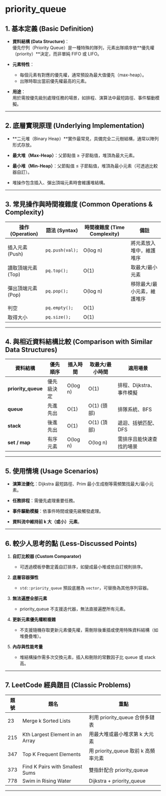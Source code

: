 # priority_queue

## 1. 基本定義 (Basic Definition)
- **資料結構 (Data Structure)**：  
  優先佇列（Priority Queue）是一種特殊的隊列，元素出隊順序依**優先權（priority）**決定，而非單純 FIFO 或 LIFO。  

- **元素特性**：  
  - 每個元素有對應的優先權，通常預設為最大值優先（max-heap）。  
  - 出隊時取出當前優先權最高的元素。  

- **用途**：  
  用於需按優先級別處理任務的場景，如排程、演算法中最短路徑、事件驅動模擬。

---

## 2. 底層實現原理 (Underlying Implementation)
- **二元堆（Binary Heap）**實作最常見，具備完全二元樹結構，通常以陣列形式存放。  

- **最大堆（Max-Heap）**：父節點值 ≥ 子節點值，堆頂為最大元素。  

- **最小堆（Min-Heap）**：父節點值 ≤ 子節點值，堆頂為最小元素（可透過比較器自訂）。  

- 堆操作包含插入、彈出頂端元素時會維護堆結構。

---

## 3. 常見操作與時間複雜度 (Common Operations & Complexity)

| 操作 (Operation)          | 語法 (Syntax)           | 時間複雜度 (Time Complexity) | 備註                        |
|---------------------------|-------------------------|------------------------------|-----------------------------|
| 插入元素 (Push)           | `pq.push(val);`          | O(log n)                     | 將元素放入堆中，維護堆序     |
| 讀取頂端元素 (Top)        | `pq.top();`              | O(1)                        | 取最大/最小元素              |
| 彈出頂端元素 (Pop)        | `pq.pop();`              | O(log n)                     | 移除最大/最小元素，維護堆序 |
| 判空                     | `pq.empty();`            | O(1)                        |                             |
| 取得大小                 | `pq.size();`             | O(1)                        |                             |

---

## 4. 與相近資料結構比較 (Comparison with Similar Data Structures)

| 資料結構           | 優先順序     | 插入時間     | 取最大/最小時間 | 適用場景                       |
|--------------------|--------------|--------------|----------------|-------------------------------|
| **priority_queue** | 優先級決定   | O(log n)     | O(1)           | 排程、Dijkstra、事件模擬       |
| **queue**          | 先進先出     | O(1)         | O(1) (頭部)    | 排隊系統、BFS                  |
| **stack**          | 後進先出     | O(1)         | O(1) (頂部)    | 遞迴、括號匹配、DFS            |
| **set / map**      | 有序元素     | O(log n)     | O(log n)       | 需排序且能快速查找的場景       |

---

## 5. 使用情境 (Usage Scenarios)
- **演算法優化**：Dijkstra 最短路徑、Prim 最小生成樹等需頻繁找最大/最小元素。  

- **任務排程**：需優先處理重要任務。  

- **事件驅動模擬**：依事件時間或優先級觸發處理。  

- **資料流中維持前 k 大（或小）元素**。

---

## 6. 較少人思考的點 (Less-Discussed Points)
1. **自訂比較器 (Custom Comparator)**  
   - 可透過模板參數定義自訂排序，如變成最小堆或依自訂規則排序。  

2. **底層容器彈性**  
   - `std::priority_queue` 預設底層為 `vector`，可替換為其他序列容器。  

3. **無法遍歷全部元素**  
   - priority_queue 不支援迭代器，無法直接遍歷所有元素。  

4. **更新元素優先權較複雜**  
   - 不支援隨機存取更新元素優先權，需刪除後重插或使用特殊資料結構（如堆疊疊堆）。  
   
5. **內存與性能考量**  
   - 堆結構操作需多次交換元素，插入和刪除的常數因子比 queue 或 stack 高。

---

## 7. LeetCode 經典題目 (Classic Problems)

| 題號 | 題名                           | 重點                              |
|------|--------------------------------|-----------------------------------|
| 23   | Merge k Sorted Lists            | 利用 priority_queue 合併多鏈表      |
| 215  | Kth Largest Element in an Array | 用最大堆或最小堆求第 k 大元素        |
| 347  | Top K Frequent Elements         | 用 priority_queue 取前 k 高頻率元素  |
| 373  | Find K Pairs with Smallest Sums | 雙指針配合 priority_queue         |
| 778  | Swim in Rising Water            | Dijkstra + priority_queue          |

---
